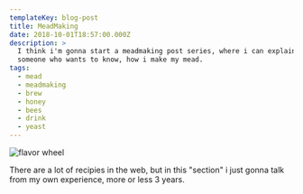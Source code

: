 ```yaml
---
templateKey: blog-post
title: MeadMaking
date: 2018-10-01T18:57:00.000Z
description: >
  I think i'm gonna start a meadmaking post series, where i can explain to
  someone who wants to know, how i make my mead.
tags:
  - mead
  - meadmaking
  - brew
  - honey
  - bees
  - drink
  - yeast
---
```

![flavor wheel](/img/mead.jpg)

There are a lot of recipies in the web, but in this "section" i just gonna talk from my own experience, more or less 3 years.
